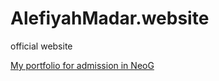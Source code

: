 # AlefiyahMadar.website
official website

[My portfolio for admission in NeoG](https://alefiyahmadarwala.netlify.app)
